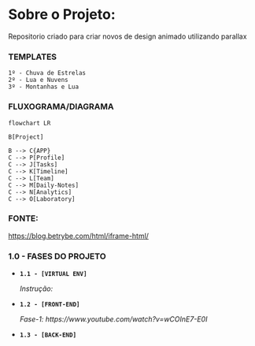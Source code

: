 # Sobre o Projeto:
Repositorio criado para criar novos de design animado utilizando parallax


### TEMPLATES

```
1º - Chuva de Estrelas
2º - Lua e Nuvens
3º - Montanhas e Lua
```


### FLUXOGRAMA/DIAGRAMA

```mermaid
flowchart LR

B[Project]

B --> C{APP}
C --> P[Profile]
C --> J[Tasks]
C --> K[Timeline]
C --> L[Team]
C --> M[Daily-Notes]
C --> N[Analytics]
C --> O[Laboratory]

```

### FONTE:

https://blog.betrybe.com/html/iframe-html/

### 1.0 - FASES DO PROJETO

<ul>
  
  <li>
    <p><b><code>1.1 - [VIRTUAL ENV] </code></b></p>
    <p><i> Instrução:  </i></p>
  </li>
  
  <li>
    <p><b><code>1.2 - [FRONT-END] </code></b></p>
    <p><i> Fase-1: https://www.youtube.com/watch?v=wCOInE7-E0I  </i></p>
  </li> 
  
  <li>
    <p><b><code>1.3 - [BACK-END] </code></b></p>
    <p><i>  </i></p>
  </li>
  
</ul>

